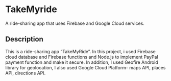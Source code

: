 # TakeMyride
A ride-sharing app that uses Firebase and Google Cloud services.

## Description
This is a ride-sharing app “TakeMyRide”. In this project, i used Firebase cloud database and Firebase functions and Node.js to 
implement PayPal payment function and make it secure. In addition, I used Geofire Android library for geolocation, I also used Google Cloud 
Platform- maps API, places API, directions API. 

